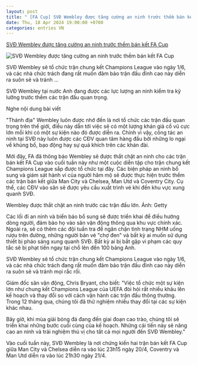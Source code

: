 ```yaml
---
layout: post
title: " [FA Cup] SVĐ Wembley được tăng cường an ninh trước thềm bán kết FA Cup"
date: Thu, 18 Apr 2024 19:00:00 +0700
categories: entries VN
---
```

[SVĐ Wembley được tăng cường an ninh trước thềm bán kết FA Cup](https://thethao247.vn/395-svd-wembley-duoc-tang-cuong-an-ninh-truoc-them-ban-ket-fa-cup-d324324.html)

![SVĐ Wembley được tăng cường an ninh trước thềm bán kết FA Cup](https://cdn-img.thethao247.vn/storage/files/tranvutung/social-thumb/2024/04/18/getpaidstockcom-66210af858dc6-1713441655-190131avatar.jpg)

SVĐ Wembley sẽ tổ chức trận chung kết Champions League vào ngày 1/6, và các nhà chức trách đang rất muốn đảm bảo trận đấu đỉnh cao này diễn ra suôn sẻ và tránh ...

SVĐ Wembley tại nước Anh đang được các lực lượng an ninh kiểm tra kỹ lưỡng trước thềm các trận đấu quan trọng.

Nghe nội dung bài viết

"Thánh địa" Wembley luôn được nhớ đến là nơi tổ chức các trận đấu quan trọng trên thế giới, điều này dẫn tới việc sẽ có một lượng khán giả cổ vũ cực lớn mỗi khi có một sự kiện nào đó được diễn ra. Chính vì vậy, công tác an ninh tại SVĐ này luôn được các CĐV quan tâm hàng đầu bởi những lo ngại về khủng bố, bạo động hay sự quá khích trên các khán đài.

Mới đây, FA đã thông báo Wembley sẽ được thắt chặt an ninh cho các trận bán kết FA Cup vào cuối tuần này như một cuộc diễn tập cho trận chung kết Champions League sắp được tổ chức tại đây. Các biện pháp an ninh bổ sung và giám sát hành vi của người hâm mộ sẽ được thực hiện trước thềm các trận bán kết giữa Man City và Chelsea, Man Utd và Coventry City. Cụ thể, các CĐV vào sân sẽ được yêu cầu xuất trình vé khi đến khu vực xung quanh SVĐ.

Wembley được thắt chặt an ninh trước các trận đấu lớn. Ảnh: Getty

Các lối đi an ninh và biển báo bổ sung sẽ được triển khai để điều hướng dòng người, đảm bảo họ vào sân vận động thông qua khu vực chính xác. Ngoài ra, sẽ có thêm các đội tuần tra để ngăn chặn tình trạng NHM uống rượu trên đường, những người bán vé "chợ đen" và bất kỳ ai muốn sử dụng thiết bị pháo sáng xung quanh SVĐ. Bất kỳ ai bị bắt gặp vi phạm các quy tắc sẽ bị phạt tiền ngay tại chỗ lên đến 100 bảng Anh.

SVĐ Wembley sẽ tổ chức trận chung kết Champions League vào ngày 1/6, và các nhà chức trách đang rất muốn đảm bảo trận đấu đỉnh cao này diễn ra suôn sẻ và tránh mọi rắc rối.

Giám đốc sân vận động, Chris Bryant, cho biết: "Việc tổ chức một sự kiện lớn như chung kết Champions League của UEFA đòi hỏi rất nhiều khâu lên kế hoạch và thay đổi so với cách vận hành các trận đấu thông thường. Trong 12 tháng qua, chúng tôi đã thử nghiệm nhiều thay đổi tại các sự kiện khác nhau.

Bây giờ, khi mùa giải bóng đá đang đến giai đoạn cao trào, chúng tôi sẽ triển khai những bước cuối cùng của kế hoạch. Những cải tiến này sẽ nâng cao an ninh và trải nghiệm thú vị cho tất cả mọi người đến SVĐ Wembley."

Vào cuối tuần này, SVĐ Wembley là nơi chứng kiến hai trận bán kết FA Cup giữa Man City và Chelsea diễn ra vào lúc 23h15 ngày 20/4, Coventry và Man Utd diễn ra vào lúc 21h30 ngày 21/4.


